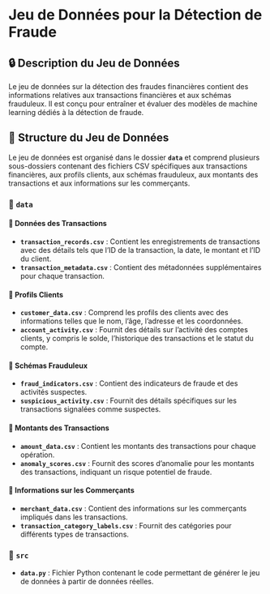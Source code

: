 # Jeu de Données pour la Détection de Fraude  

## 🔒 Description du Jeu de Données  
Le jeu de données sur la détection des fraudes financières contient des informations relatives aux transactions financières et aux schémas frauduleux. Il est conçu pour entraîner et évaluer des modèles de machine learning dédiés à la détection de fraude.  

## 📁 Structure du Jeu de Données  
Le jeu de données est organisé dans le dossier **`data`** et comprend plusieurs sous-dossiers contenant des fichiers CSV spécifiques aux transactions financières, aux profils clients, aux schémas frauduleux, aux montants des transactions et aux informations sur les commerçants.  

### 📂 `data`  
#### 📂 Données des Transactions  
- **`transaction_records.csv`** : Contient les enregistrements de transactions avec des détails tels que l’ID de la transaction, la date, le montant et l’ID du client.  
- **`transaction_metadata.csv`** : Contient des métadonnées supplémentaires pour chaque transaction.  

#### 📂 Profils Clients  
- **`customer_data.csv`** : Comprend les profils des clients avec des informations telles que le nom, l’âge, l’adresse et les coordonnées.  
- **`account_activity.csv`** : Fournit des détails sur l’activité des comptes clients, y compris le solde, l’historique des transactions et le statut du compte.  

#### 📂 Schémas Frauduleux  
- **`fraud_indicators.csv`** : Contient des indicateurs de fraude et des activités suspectes.  
- **`suspicious_activity.csv`** : Fournit des détails spécifiques sur les transactions signalées comme suspectes.  

#### 📂 Montants des Transactions  
- **`amount_data.csv`** : Contient les montants des transactions pour chaque opération.  
- **`anomaly_scores.csv`** : Fournit des scores d’anomalie pour les montants des transactions, indiquant un risque potentiel de fraude.  

#### 📂 Informations sur les Commerçants  
- **`merchant_data.csv`** : Contient des informations sur les commerçants impliqués dans les transactions.  
- **`transaction_category_labels.csv`** : Fournit des catégories pour différents types de transactions.  

### 📂 `src`  
- **`data.py`** : Fichier Python contenant le code permettant de générer le jeu de données à partir de données réelles. 